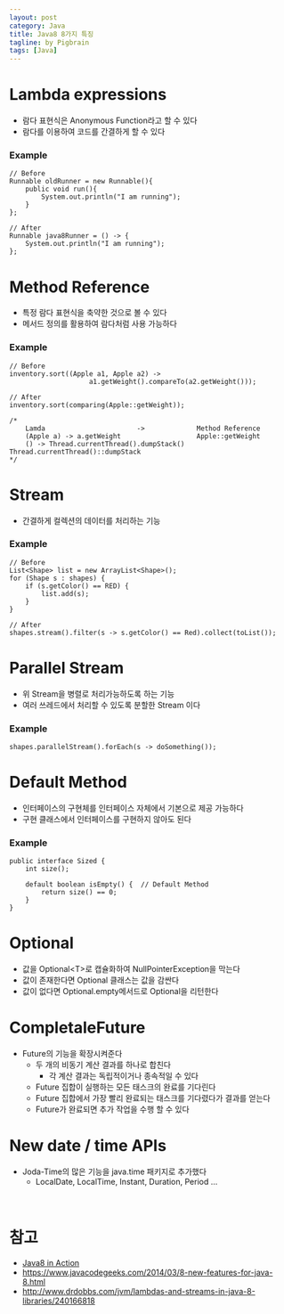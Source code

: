 ```yaml
---
layout: post
category: Java
title: Java8 8가지 특징  
tagline: by Pigbrain
tags: [Java]
---
```


<!--more-->


# Lambda expressions  
* 람다 표현식은 Anonymous Function라고 할 수 있다  
* 람다를 이용하여 코드를 간결하게 할 수 있다  

### Example  
	
	// Before
	Runnable oldRunner = new Runnable(){
		public void run(){
			System.out.println("I am running");
		}
	};

	// After
	Runnable java8Runner = () -> {
		System.out.println("I am running");
	};

# Method Reference  
* 특정 람다 표현식을 축약한 것으로 볼 수 있다  
* 메서드 정의를 활용하여 람다처럼 사용 가능하다  

### Example  
  
	// Before  
	inventory.sort((Apple a1, Apple a2) -> 
						a1.getWeight().compareTo(a2.getWeight()));

	// After
	inventory.sort(comparing(Apple::getWeight));

	/*
		Lamda                       ->             Method Reference
		(Apple a) -> a.getWeight                   Apple::getWeight
		() -> Thread.currentThread().dumpStack()   Thread.currentThread()::dumpStack
	*/
  
# Stream  
* 간결하게 컬렉션의 데이터를 처리하는 기능  

### Example  
	
	// Before 
	List<Shape> list = new ArrayList<Shape>();
	for (Shape s : shapes) {
		if (s.getColor() == RED) {
			list.add(s);
		}
	}
	
	// After
	shapes.stream().filter(s -> s.getColor() == Red).collect(toList());

# Parallel Stream  
* 위 Stream을 병렬로 처리가능하도록 하는 기능  
* 여러 쓰레드에서 처리할 수 있도록 분할한 Stream 이다  
  
### Example  
	shapes.parallelStream().forEach(s -> doSomething());
  
# Default Method 
* 인터페이스의 구현체를 인터페이스 자체에서 기본으로 제공 가능하다  
*  구현 클래스에서 인터페이스를 구현하지 않아도 된다  
  
### Example  
	
	public interface Sized {
		int size();
	
		default boolean isEmpty() {  // Default Method
			return size() == 0;
		}
	}
  
# Optional  
* 값을 Optional<T\>로 캡슐화하여 NullPointerException을 막는다  
* 값이 존재한다면 Optional 클래스는 값을 감싼다  
* 값이 없다면 Optional.empty메서드로 Optional을 리턴한다  
  
# CompletaleFuture  
* Future의 기능을 확장시켜준다  
	* 두 개의 비동기 계산 결과를 하나로 합친다  
		*  각 계산 결과는 독립적이거나 종속적일 수 있다  
	* Future 집합이 실행하는 모든 태스크의 완료를 기다린다  
	* Future 집합에서 가장 빨리 완료되는 태스크를 기다렸다가 결과를 얻는다  
	* Future가 완료되면 추가 작업을 수행 할 수 있다  
  
# New date / time APIs  
* Joda-Time의 많은 기능을 java.time 패키지로 추가했다  
	* LocalDate, LocalTime, Instant, Duration, Period ... 
  
<br>  
  
# 참고   
* [Java8 in Action](http://book.naver.com/bookdb/book_detail.nhn?bid=8883567)  
* https://www.javacodegeeks.com/2014/03/8-new-features-for-java-8.html  
* http://www.drdobbs.com/jvm/lambdas-and-streams-in-java-8-libraries/240166818  
